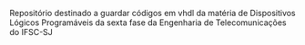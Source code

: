 Repositório destinado a guardar códigos em vhdl da matéria de Dispositivos Lógicos Programáveis da sexta fase da Engenharia de Telecomunicações do IFSC-SJ
